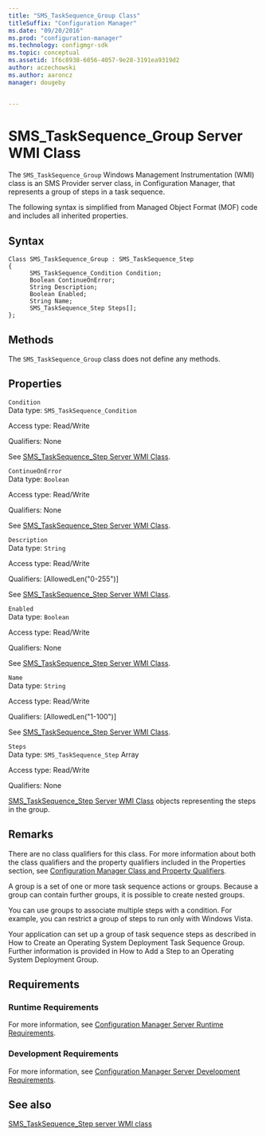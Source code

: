 ```yaml
---
title: "SMS_TaskSequence_Group Class"
titleSuffix: "Configuration Manager"
ms.date: "09/20/2016"
ms.prod: "configuration-manager"
ms.technology: configmgr-sdk
ms.topic: conceptual
ms.assetid: 1f6c8938-6056-4057-9e28-3191ea9319d2
author: aczechowski
ms.author: aaroncz
manager: dougeby


---
```

# SMS_TaskSequence_Group Server WMI Class
The `SMS_TaskSequence_Group` Windows Management Instrumentation (WMI) class is an SMS Provider server class, in Configuration Manager, that represents a group of steps in a task sequence.  

 The following syntax is simplified from Managed Object Format (MOF) code and includes all inherited properties.  

## Syntax  

```  
Class SMS_TaskSequence_Group : SMS_TaskSequence_Step  
{  
      SMS_TaskSequence_Condition Condition;  
      Boolean ContinueOnError;  
      String Description;  
      Boolean Enabled;  
      String Name;  
      SMS_TaskSequence_Step Steps[];  
};  
```  

## Methods  
 The `SMS_TaskSequence_Group` class does not define any methods.  

## Properties  
 `Condition`  
 Data type: `SMS_TaskSequence_Condition`  

 Access type: Read/Write  

 Qualifiers: None  

 See [SMS_TaskSequence_Step Server WMI Class](../../../develop/reference/osd/sms_tasksequence_step-server-wmi-class.md).  

 `ContinueOnError`  
 Data type: `Boolean`  

 Access type: Read/Write  

 Qualifiers: None  

 See [SMS_TaskSequence_Step Server WMI Class](../../../develop/reference/osd/sms_tasksequence_step-server-wmi-class.md).  

 `Description`  
 Data type: `String`  

 Access type: Read/Write  

 Qualifiers: [AllowedLen("0-255")]  

 See [SMS_TaskSequence_Step Server WMI Class](../../../develop/reference/osd/sms_tasksequence_step-server-wmi-class.md).  

 `Enabled`  
 Data type: `Boolean`  

 Access type: Read/Write  

 Qualifiers: None  

 See [SMS_TaskSequence_Step Server WMI Class](../../../develop/reference/osd/sms_tasksequence_step-server-wmi-class.md).  

 `Name`  
 Data type: `String`  

 Access type: Read/Write  

 Qualifiers: [AllowedLen("1-100")]  

 See [SMS_TaskSequence_Step Server WMI Class](../../../develop/reference/osd/sms_tasksequence_step-server-wmi-class.md).  

 `Steps`  
 Data type: `SMS_TaskSequence_Step` Array  

 Access type: Read/Write  

 Qualifiers: None  

 [SMS_TaskSequence_Step Server WMI Class](../../../develop/reference/osd/sms_tasksequence_step-server-wmi-class.md) objects representing the steps in the group.  

## Remarks  
 There are no class qualifiers for this class. For more information about both the class qualifiers and the property qualifiers included in the Properties section, see [Configuration Manager Class and Property Qualifiers](../../../develop/reference/misc/class-and-property-qualifiers.md).  

 A group is a set of one or more task sequence actions or groups. Because a group can contain further groups, it is possible to create nested groups.  

 You can use groups to associate multiple steps with a condition. For example, you can restrict a group of steps to run only with Windows Vista.  

 Your application can set up a group of task sequence steps as described in How to Create an Operating System Deployment Task Sequence Group. Further information is provided in How to Add a Step to an Operating System Deployment Group.  

## Requirements  

### Runtime Requirements  
 For more information, see [Configuration Manager Server Runtime Requirements](../../../develop/core/reqs/server-runtime-requirements.md).  

### Development Requirements  
 For more information, see [Configuration Manager Server Development Requirements](../../../develop/core/reqs/server-development-requirements.md).  

## See also

[SMS_TaskSequence_Step server WMI class](sms_tasksequence_step-server-wmi-class.md)

